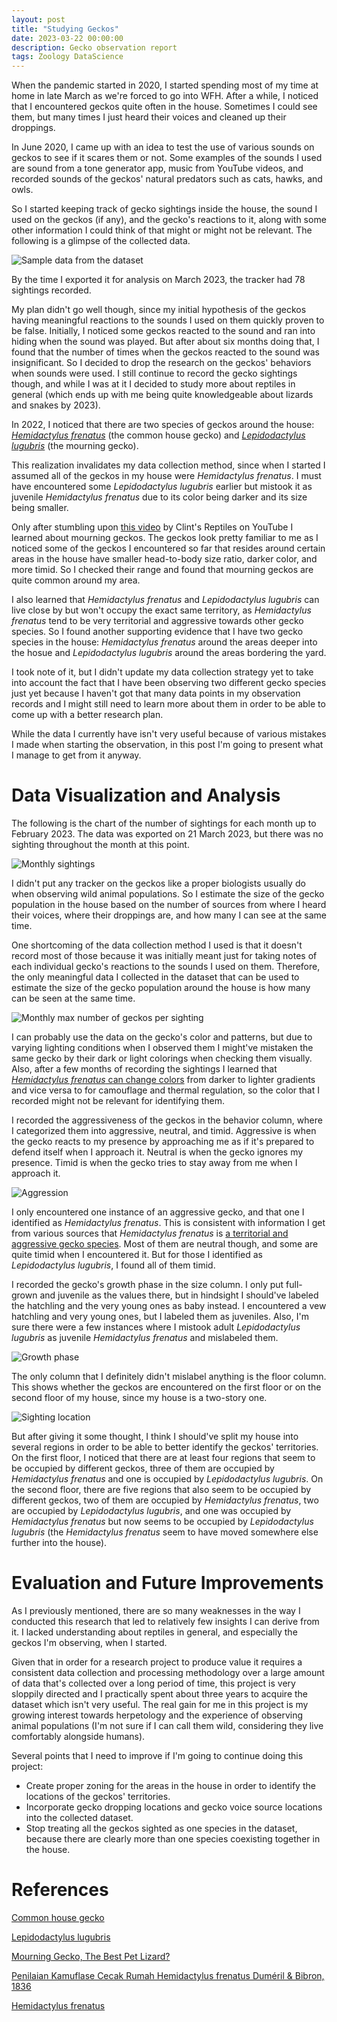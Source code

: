 ```yaml
---
layout: post
title: "Studying Geckos"
date: 2023-03-22 00:00:00
description: Gecko observation report
tags: Zoology DataScience
---
```


When the pandemic started in 2020, I started spending most of my time at home in late March as we're forced to go into WFH. After a while, I noticed that I encountered geckos quite often in the house. Sometimes I could see them, but many times I just heard their voices and cleaned up their droppings.

In June 2020, I came up with an idea to test the use of various sounds on geckos to see if it scares them or not. Some examples of the sounds I used are sound from a tone generator app, music from YouTube videos, and recorded sounds of the geckos' natural predators such as cats, hawks, and owls.

So I started keeping track of gecko sightings inside the house, the sound I used on the geckos (if any), and the gecko's reactions to it, along with some other information I could think of that might or might not be relevant. The following is a glimpse of the collected data.

![Sample data from the dataset](/images/posts/gecko-observation-dataset.png)

By the time I exported it for analysis on March 2023, the tracker had 78 sightings recorded.

My plan didn't go well though, since my initial hypothesis of the geckos having meaningful reactions to the sounds I used on them quickly proven to be false. Initially, I noticed some geckos reacted to the sound and ran into hiding when the sound was played. But after about six months doing that, I found that the number of times when the geckos reacted to the sound was insignificant. So I decided to drop the research on the geckos' behaviors when sounds were used. I still continue to record the gecko sightings though, and while I was at it I decided to study more about reptiles in general (which ends up with me being quite knowledgeable about lizards and snakes by 2023).

In 2022, I noticed that there are two species of geckos around the house: [_Hemidactylus frenatus_](https://en.wikipedia.org/wiki/Common_house_gecko) (the common house gecko) and [_Lepidodactylus lugubris_](https://en.wikipedia.org/wiki/Lepidodactylus_lugubris) (the mourning gecko).

This realization invalidates my data collection method, since when I started I assumed all of the geckos in my house were _Hemidactylus frenatus_. I must have encountered some _Lepidodactylus lugubris_ earlier but mistook it as juvenile _Hemidactylus frenatus_ due to its color being darker and its size being smaller.

Only after stumbling upon [this video](https://www.youtube.com/watch?v=L4CHEge5wlc) by Clint's Reptiles on YouTube I learned about mourning geckos. The geckos look pretty familiar to me as I noticed some of the geckos I encountered so far that resides around certain areas in the house have smaller head-to-body size ratio, darker color, and more timid. So I checked their range and found that mourning geckos are quite common around my area.

I also learned that _Hemidactylus frenatus_ and _Lepidodactylus lugubris_ can live close by but won't occupy the exact same territory, as _Hemidactylus frenatus_ tend to be very territorial and aggressive towards other gecko species. So I found another supporting evidence that I have two gecko species in the house: _Hemidactylus frenatus_ around the areas deeper into the hosue and _Lepidodactylus lugubris_ around the areas bordering the yard.

I took note of it, but I didn't update my data collection strategy yet to take into account the fact that I have been observing two different gecko species just yet because I haven't got that many data points in my observation records and I might still need to learn more about them in order to be able to come up with a better research plan.

While the data I currently have isn't very useful because of various mistakes I made when starting the observation, in this post I'm going to present what I manage to get from it anyway.

# Data Visualization and Analysis

The following is the chart of the number of sightings for each month up to February 2023. The data was exported on 21 March 2023, but there was no sighting throughout the month at this point.

![Monthly sightings](/images/posts/gecko-monthly-sighting-occurences.png)

I didn't put any tracker on the geckos like a proper biologists usually do when observing wild animal populations. So I estimate the size of the gecko population in the house based on the number of sources from where I heard their voices, where their droppings are, and how many I can see at the same time.

One shortcoming of the data collection method I used is that it doesn't record most of those because it was initially meant just for taking notes of each individual gecko's reactions to the sounds I used on them. Therefore, the only meaningful data I collected in the dataset that can be used to estimate the size of the gecko population around the house is how many can be seen at the same time.

![Monthly max number of geckos per sighting](/images/posts/gecko-monthly-max-number-per-sighting.png)

I can probably use the data on the gecko's color and patterns, but due to varying lighting conditions when I observed them I might've mistaken the same gecko by their dark or light colorings when checking them visually. Also, after a few months of recording the sightings I learned that [_Hemidactylus frenatus_ can change colors](https://ejournal.undip.ac.id/index.php/bioma/article/view/36617) from darker to lighter gradients and vice versa to for camouflage and thermal regulation, so the color that I recorded might not be relevant for identifying them.

I recorded the aggressiveness of the geckos in the behavior column, where I categorized them into aggressive, neutral, and timid. Aggressive is when the gecko reacts to my presence by approaching me as if it's prepared to defend itself when I approach it. Neutral is when the gecko ignores my presence. Timid is when the gecko tries to stay away from me when I approach it.

![Aggression](/images/posts/gecko-aggression.png)

I only encountered one instance of an aggressive gecko, and that one I identified as _Hemidactylus frenatus_. This is consistent with information I get from various sources that _Hemidactylus frenatus_ is [a territorial and aggressive gecko species](https://animaldiversity.org/accounts/Hemidactylus_frenatus/). Most of them are neutral though, and some are quite timid when I encountered it. But for those I identified as _Lepidodactylus lugubris_, I found all of them timid.

I recorded the gecko's growth phase in the size column. I only put full-grown and juvenile as the values there, but in hindsight I should've labeled the hatchling and the very young ones as baby instead. I encountered a vew hatchling and very young ones, but I labeled them as juveniles. Also, I'm sure there were a few instances where I mistook adult _Lepidodactylus lugubris_ as juvenile _Hemidactylus frenatus_ and mislabeled them.

![Growth phase](/images/posts/gecko-growth.png)

The only column that I definitely didn't mislabel anything is the floor column. This shows whether the geckos are encountered on the first floor or on the second floor of my house, since my house is a two-story one.

![Sighting location](/images/posts/gecko-sighting-location.png)

But after giving it some thought, I think I should've split my house into several regions in order to be able to better identify the geckos' territories. On the first floor, I noticed that there are at least four regions that seem to be occupied by different geckos, three of them are occupied by _Hemidactylus frenatus_ and one is occupied by _Lepidodactylus lugubris_. On the second floor, there are five regions that also seem to be occupied by different geckos, two of them are occupied by _Hemidactylus frenatus_, two are occupied by _Lepidodactylus lugubris_, and one was occupied by _Hemidactylus frenatus_ but now seems to be occupied by _Lepidodactylus lugubris_ (the _Hemidactylus frenatus_ seem to have moved somewhere else further into the house).

# Evaluation and Future Improvements

As I previously mentioned, there are so many weaknesses in the way I conducted this research that led to relatively few insights I can derive from it. I lacked understanding about reptiles in general, and especially the geckos I'm observing, when I started.

Given that in order for a research project to produce value it requires a consistent data collection and processing methodology over a large amount of data that's collected over a long period of time, this project is very sloppily directed and I practically spent about three years to acquire the dataset which isn't very useful. The real gain for me in this project is my growing interest towards herpetology and the experience of observing animal populations (I'm not sure if I can call them wild, considering they live comfortably alongside humans).

Several points that I need to improve if I'm going to continue doing this project:

- Create proper zoning for the areas in the house in order to identify the locations of the geckos' territories.
- Incorporate gecko dropping locations and gecko voice source locations into the collected dataset.
- Stop treating all the geckos sighted as one species in the dataset, because there are clearly more than one species coexisting together in the house.

# References

[Common house gecko](https://en.wikipedia.org/wiki/Common_house_gecko)

[Lepidodactylus lugubris](https://en.wikipedia.org/wiki/Lepidodactylus_lugubris)

[Mourning Gecko, The Best Pet Lizard?](https://www.youtube.com/watch?v=L4CHEge5wlc)

[Penilaian Kamuflase Cecak Rumah Hemidactylus frenatus Duméril & Bibron, 1836](https://ejournal.undip.ac.id/index.php/bioma/article/view/36617)

[Hemidactylus frenatus](https://animaldiversity.org/accounts/Hemidactylus_frenatus/)
